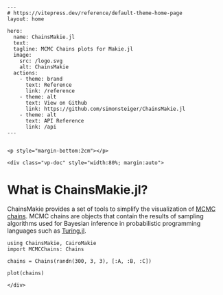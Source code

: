 ````@raw html
---
# https://vitepress.dev/reference/default-theme-home-page
layout: home

hero:
  name: ChainsMakie.jl
  text: 
  tagline: MCMC Chains plots for Makie.jl
  image:
    src: /logo.svg
    alt: ChainsMakie
  actions:
    - theme: brand
      text: Reference
      link: /reference
    - theme: alt
      text: View on Github
      link: https://github.com/simonsteiger/ChainsMakie.jl
    - theme: alt
      text: API Reference
      link: /api
---


<p style="margin-bottom:2cm"></p>

<div class="vp-doc" style="width:80%; margin:auto">
````

# What is ChainsMakie.jl?

ChainsMakie provides a set of tools to simplify the visualization of [MCMC chains](https://turinglang.org/MCMCChains.jl/stable/).
MCMC chains are objects that contain the results of sampling algorithms used for Bayesian inference in probabilistic programming languages such as [Turing.jl](https://turinglang.org/).

```@example
using ChainsMakie, CairoMakie
import MCMCChains: Chains

chains = Chains(randn(300, 3, 3), [:A, :B, :C])

plot(chains)
```

````@raw html
</div>
````
